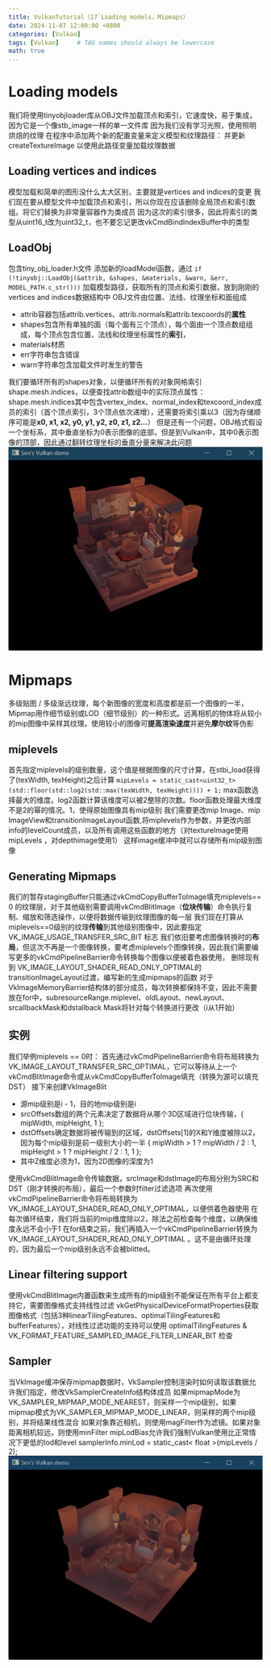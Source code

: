 ```yaml
---
title: VulkanTutorial（17`Loading models，Mipmaps）
date: 2024-11-07 12:00:00 +0800
categories: [Vulkan]
tags: [Vulkan]     # TAG names should always be lowercase
math: true
---
```

# Loading models

我们将使用tinyobjloader库从OBJ文件加载顶点和索引，它速度快，易于集成，因为它是一个像stb_image一样的单一文件库
因为我们没有学习光照，使用照明烘焙的纹理
在程序中添加两个新的配置变量来定义模型和纹理路径：
并更新createTextureImage 以使用此路径变量加载纹理数据

## Loading vertices and indices

模型加载和简单的图形没什么太大区别，主要就是vertices and indices的变更
我们现在要从模型文件中加载顶点和索引，所以你现在应该删除全局顶点和索引数组。将它们替换为非常量容器作为类成员
因为这次的索引很多，因此将索引的类型从uint16_t改为uint32_t，也不要忘记更改vkCmdBindIndexBuffer中的类型

## LoadObj

包含tiny_obj_loader.h文件
添加新的loadModel函数，通过
``if (!tinyobj::LoadObj(&attrib, &shapes, &materials, &warn, &err, MODEL_PATH.c_str()))``
加载模型路径，获取所有的顶点和索引数据，放到刚刚的vertices and indices数据结构中
OBJ文件由位置、法线、纹理坐标和面组成

* attrib容器包括attrib.vertices、attrib.normals和attrib.texcoords的**属性**
* shapes包含所有单独的面（每个面有三个顶点），每个面由一个顶点数组组成，每个顶点包含位置、法线和纹理坐标属性的**索引**，
* materials材质
* err字符串包含错误
* warn字符串包含加载文件时发生的警告

我们要循环所有的shapes对象，以便循环所有的对象网格索引shape.mesh.indices，以便查找attrib数组中的实际顶点属性：
shape.mesh.indices其中包含vertex_index、normal_index和texcoord_index成员的索引（首个顶点索引，3个顶点依次递增），还需要将索引乘以3（因为存储顺序可能是**x0, x1, x2, y0, y1, y2, z0, z1, z2...**）
但是还有一个问题，OBJ格式假设一个坐标系，其中垂直坐标为0表示图像的底部，但是到Vulkan中，其中0表示图像的顶部，因此通过翻转纹理坐标的垂直分量来解决此问题
![1730967593839](/assets/img/blog/vulkan/model.png)

# Mipmaps

多级贴图 / 多级渐远纹理，每个新图像的宽度和高度都是前一个图像的一半，Mipmap用作细节级别或LOD（细节级别）的一种形式。远离相机的物体将从较小的mip图像中采样其纹理。使用较小的图像可**提高渲染速度**并避免**摩尔纹**等伪影

## miplevels

首先指定miplevels的级别数量，这个值是根据图像的尺寸计算，在stbi_load获得了(texWidth, texHeight)之后计算
``mipLevels = static_cast<uint32_t>(std::floor(std::log2(std::max(texWidth, texHeight)))) + 1;``
max函数选择最大的维度。log2函数计算该维度可以被2整除的次数。floor函数处理最大维度不是2的幂的情况。1，使得原始图像具有mip级别
我们需要更改mip Image、mip ImageView和transitionImageLayout函数,将miplevels作为参数，并更改内部info的levelCount成员，以及所有调用这些函数的地方（对textureImage使用mipLevels ，对depthimage使用1）
这样image缓冲中就可以存储所有mip级别图像

## Generating Mipmaps

我们的暂存stagingBuffer只能通过vkCmdCopyBufferToImage填充miplevels== 0 的纹理层，对于其他级别需要调用vkCmdBlitImage（**位块传输**）命令执行复制、缩放和筛选操作，以便将数据传输到纹理图像的每一层
我们现在打算从miplevels==0级别的纹理**传输**到其他级别图像中，因此要指定VK_IMAGE_USAGE_TRANSFER_SRC_BIT 标志
我们依旧要考虑图像转换时的**布局**，但这次不再是一个图像转换，要考虑miplevels个图像转换，因此我们需要编写更多的vkCmdPipelineBarrier命令转换每个图像以便被着色器使用，
删除现有到 VK_IMAGE_LAYOUT_SHADER_READ_ONLY_OPTIMAL的transitionImageLayout过渡，编写新的生成mipmaps的函数
对于VkImageMemoryBarrier结构体的部分成员，每次转换都保持不变，因此不需要放在for中，subresourceRange.miplevel、oldLayout、newLayout、srcallbackMask和dstallback Mask将针对每个转换进行更改（i从1开始）

## 实例

我们举例miplevels == 0时：
首先通过vkCmdPipelineBarrier命令将布局转换为VK_IMAGE_LAYOUT_TRANSFER_SRC_OPTIMAL，它可以等待从上一个vkCmdBlitImage命令或从vkCmdCopyBufferToImage填充（转换为源可以填充DST）
接下来创建VkImageBlit

* 源mip级别是i - 1，目的地mip级别是i
* srcOffsets数组的两个元素决定了数据将从哪个3D区域进行位块传输，{ mipWidth, mipHeight, 1 };
* dstOffsets确定数据将被传输到的区域，dstOffsets[1]的X和Y维度被除以2，因为每个mip级别是前一级别大小的一半 { mipWidth > 1 ? mipWidth / 2 : 1, mipHeight > 1 ? mipHeight / 2 : 1, 1 };
* 其中Z维度必须为1，因为2D图像的深度为1

使用vkCmdBlitImage命令传输数据，srcImage和dstImage的布局分别为SRC和DST（刚才转换的布局），最后一个参数时filter过滤选项
再次使用vkCmdPipelineBarrier命令将布局转换为VK_IMAGE_LAYOUT_SHADER_READ_ONLY_OPTIMAL，以便供着色器使用
在每次循环结束，我们将当前的mip维度除以2，除法之前检查每个维度，以确保维度永远不会小于1
在for结束之前，我们再插入一个vkCmdPipelineBarrier转换为 VK_IMAGE_LAYOUT_SHADER_READ_ONLY_OPTIMAL 。这不是由循环处理的，因为最后一个mip级别永远不会被blitted。

## Linear filtering support

使用vkCmdBlitImage内置函数来生成所有的mip级别不能保证在所有平台上都支持它，需要图像格式支持线性过滤
vkGetPhysicalDeviceFormatProperties获取图像格式（包括3种linearTilingFeatures、optimalTilingFeatures和bufferFeatures），对线性过滤功能的支持可以使用 optimalTilingFeatures  & VK_FORMAT_FEATURE_SAMPLED_IMAGE_FILTER_LINEAR_BIT 检查

## Sampler

当VkImage缓冲保存mipmap数据时，VkSampler控制渲染时如何读取该数据允许我们指定，修改VkSamplerCreateInfo结构体成员
如果mipmapMode为 VK_SAMPLER_MIPMAP_MODE_NEAREST，则采样一个mip级别，如果mipmap模式为VK_SAMPLER_MIPMAP_MODE_LINEAR，则采样的两个mip级别，并将结果线性混合
如果对象靠近相机，则使用magFilter作为滤镜。如果对象距离相机较远，则使用minFilter
mipLodBias允许我们强制Vulkan使用比正常情况下更低的lod和level
samplerInfo.minLod = static_cast< float >(mipLevels / 2);
![1731137215264](/assets/img/blog/vulkan/mipmap.png)

